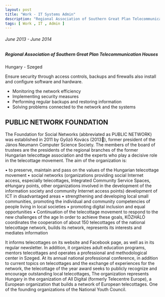 ```yaml
---
layout: post
title: "Work - IT Systems Admin"
description: "Regional Association of Southern Great Plan Telecommunication Houses"
tags: [ Work , IT , Admin ]
---
```


###### June 2013 - June 2014

##### Regional Association of Southern Great Plan Telecommunication Houses

Hungary - Szeged

Ensure security through access controls, backups and firewalls also install and configure software and hardware.

- Monitoring the network efficiency
- Implementing security measures
- Performing regular backups and restoring information
- Solving problems connected to the network and the systems

## PUBLIC NETWORK FOUNDATION 
The Foundation for Social Networks (abbreviated as PUBLIC NETWORK) was established in 2011 by Győző Kovács (2013), former president of the János Neumann Computer Science Society. The members of the board of trustees are the presidents of the regional branches of the former Hungarian telecottage association and the experts who play a decisive role in the telecottage movement. The aim of the organization is: 

• to preserve, maintain and pass on the values of the Hungarian telecottage movement 
• social networks (organizations providing social Internet access, especially telecottages, Integrated Community Service Spaces, eHungary points, other organizations involved in the development of the information society and community Internet access points) development of ICT in disadvantaged areas
• strengthening and developing local small communities, promoting the individual and community competencies of people living in local societies
• promoting digital inclusion and equal opportunities
• Continuation of the telecottage movement to respond to the new challenges of the age In order to achieve these goals, KÖZHÁLÓ coordinates the cooperation of about 150 telecottages of the national telecottage network, builds its network, represents its interests and mediates information

It informs telecottages on its website and Facebook page, as well as in its regular newsletter. In addition, it organizes adult education programs, mentors telecottages and operates a professional and methodological center in Szeged. At its annual national professional conference, in addition to current topics on telecottages and the exchange of experiences for the network, the telecottage of the year award seeks to publicly recognize and encourage outstanding local telecottages, The organization represents Hungary in the organization of All Digital (formerly Telecentre Europe), a European organization that builds a network of European telecottages. One of the founding organizations of the National Youth Council.